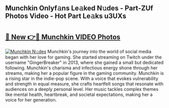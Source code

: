 ## Munchkin Onlyf𝚊ns Le𝚊ked N𝚞des - Part-ZUf Photos Video - Hot Part Le𝚊ks u3UXs

# <h2><a href="http://ac2082.deff.icu/?id=Munchkin">🔗 New 👉🔴 Munchkin VIDEO Photos</a></h2>

[![Munchkin N𝚞des](https://i.imgur.com/rIISA9y.gif)](http://ac2082.deff.icu/?id=Munchkin)
Munchkin's journey into the world of social media began with her love for gaming. She started streaming on Twitch under the username "GingerBreaker" in 2013, where she gained a small but dedicated following. Munchkin's charisma and infectious energy shone through her streams, making her a popular figure in the gaming community. Munchkin is a rising star in the indie-pop scene. With a voice that evokes vulnerability and strength in equal measure, she crafts heartfelt songs that resonate with audiences on a deeply personal level. Her music tackles complex themes like mental health, heartbreak, and societal expectations, making her a voice for her generation.
